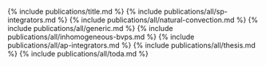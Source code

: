 {% include publications/title.md %}
{% include publications/all/sp-integrators.md %}
{% include publications/all/natural-convection.md %}
{% include publications/all/generic.md %}
{% include publications/all/inhomogeneous-bvps.md %}
{% include publications/all/ap-integrators.md %}
{% include publications/all/thesis.md %}
{% include publications/all/toda.md %}